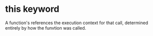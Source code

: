# this keyword
A function's references the execution context for that call, determined entirely by how the funvtion was called.
